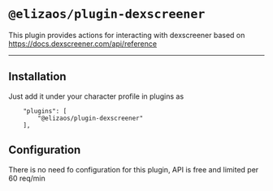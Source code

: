 # `@elizaos/plugin-dexscreener`

This plugin provides actions for interacting with dexscreener based on
https://docs.dexscreener.com/api/reference

---

## Installation

Just add it under your character profile in plugins as

```
    "plugins": [
        "@elizaos/plugin-dexscreener"
    ],
```

## Configuration

There is no need fo configuration for this plugin, API is free and limited per 60 req/min
